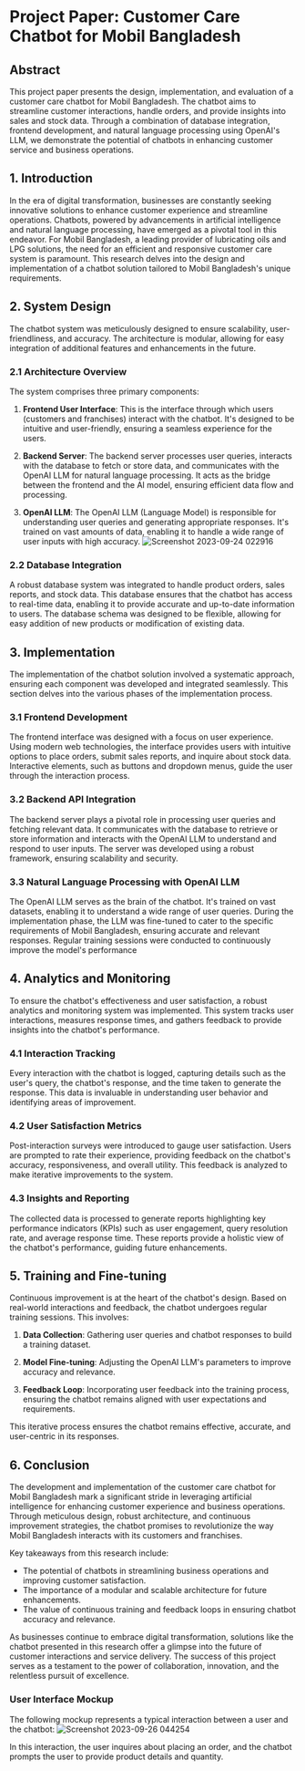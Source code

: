 # Project Paper: Customer Care Chatbot for Mobil Bangladesh

## Abstract
This project paper presents the design, implementation, and evaluation of a customer care chatbot for Mobil Bangladesh. The chatbot aims to streamline customer interactions, handle orders, and provide insights into sales and stock data. Through a combination of database integration, frontend development, and natural language processing using OpenAI's LLM, we demonstrate the potential of chatbots in enhancing customer service and business operations.

## 1. Introduction
In the era of digital transformation, businesses are constantly seeking innovative solutions to enhance customer experience and streamline operations. Chatbots, powered by advancements in artificial intelligence and natural language processing, have emerged as a pivotal tool in this endeavor. For Mobil Bangladesh, a leading provider of lubricating oils and LPG solutions, the need for an efficient and responsive customer care system is paramount. This research delves into the design and implementation of a chatbot solution tailored to Mobil Bangladesh's unique requirements.
## 2. System Design

The chatbot system was meticulously designed to ensure scalability, user-friendliness, and accuracy. The architecture is modular, allowing for easy integration of additional features and enhancements in the future.

### 2.1 Architecture Overview

The system comprises three primary components:

1. **Frontend User Interface**: This is the interface through which users (customers and franchises) interact with the chatbot. It's designed to be intuitive and user-friendly, ensuring a seamless experience for the users.

2. **Backend Server**: The backend server processes user queries, interacts with the database to fetch or store data, and communicates with the OpenAI LLM for natural language processing. It acts as the bridge between the frontend and the AI model, ensuring efficient data flow and processing.

3. **OpenAI LLM**: The OpenAI LLM (Language Model) is responsible for understanding user queries and generating appropriate responses. It's trained on vast amounts of data, enabling it to handle a wide range of user inputs with high accuracy.
![Screenshot 2023-09-24 022916](https://github.com/mufi2/Mobil_chatter_bot/assets/120253718/c98cd951-8371-4de8-a494-3b997143db7a)

### 2.2 Database Integration

A robust database system was integrated to handle product orders, sales reports, and stock data. This database ensures that the chatbot has access to real-time data, enabling it to provide accurate and up-to-date information to users. The database schema was designed to be flexible, allowing for easy addition of new products or modification of existing data.
## 3. Implementation

The implementation of the chatbot solution involved a systematic approach, ensuring each component was developed and integrated seamlessly. This section delves into the various phases of the implementation process.

### 3.1 Frontend Development

The frontend interface was designed with a focus on user experience. Using modern web technologies, the interface provides users with intuitive options to place orders, submit sales reports, and inquire about stock data. Interactive elements, such as buttons and dropdown menus, guide the user through the interaction process.

### 3.2 Backend API Integration

The backend server plays a pivotal role in processing user queries and fetching relevant data. It communicates with the database to retrieve or store information and interacts with the OpenAI LLM to understand and respond to user inputs. The server was developed using a robust framework, ensuring scalability and security.

### 3.3 Natural Language Processing with OpenAI LLM

The OpenAI LLM serves as the brain of the chatbot. It's trained on vast datasets, enabling it to understand a wide range of user queries. During the implementation phase, the LLM was fine-tuned to cater to the specific requirements of Mobil Bangladesh, ensuring accurate and relevant responses. Regular training sessions were conducted to continuously improve the model's performance

## 4. Analytics and Monitoring

To ensure the chatbot's effectiveness and user satisfaction, a robust analytics and monitoring system was implemented. This system tracks user interactions, measures response times, and gathers feedback to provide insights into the chatbot's performance.

### 4.1 Interaction Tracking

Every interaction with the chatbot is logged, capturing details such as the user's query, the chatbot's response, and the time taken to generate the response. This data is invaluable in understanding user behavior and identifying areas of improvement.

### 4.2 User Satisfaction Metrics

Post-interaction surveys were introduced to gauge user satisfaction. Users are prompted to rate their experience, providing feedback on the chatbot's accuracy, responsiveness, and overall utility. This feedback is analyzed to make iterative improvements to the system.

### 4.3 Insights and Reporting

The collected data is processed to generate reports highlighting key performance indicators (KPIs) such as user engagement, query resolution rate, and average response time. These reports provide a holistic view of the chatbot's performance, guiding future enhancements.

## 5. Training and Fine-tuning

Continuous improvement is at the heart of the chatbot's design. Based on real-world interactions and feedback, the chatbot undergoes regular training sessions. This involves:

1. **Data Collection**: Gathering user queries and chatbot responses to build a training dataset.

2. **Model Fine-tuning**: Adjusting the OpenAI LLM's parameters to improve accuracy and relevance.

3. **Feedback Loop**: Incorporating user feedback into the training process, ensuring the chatbot remains aligned with user expectations and requirements.

This iterative process ensures the chatbot remains effective, accurate, and user-centric in its responses.
## 6. Conclusion

The development and implementation of the customer care chatbot for Mobil Bangladesh mark a significant stride in leveraging artificial intelligence for enhancing customer experience and business operations. Through meticulous design, robust architecture, and continuous improvement strategies, the chatbot promises to revolutionize the way Mobil Bangladesh interacts with its customers and franchises.

Key takeaways from this research include:

- The potential of chatbots in streamlining business operations and improving customer satisfaction.
- The importance of a modular and scalable architecture for future enhancements.
- The value of continuous training and feedback loops in ensuring chatbot accuracy and relevance.

As businesses continue to embrace digital transformation, solutions like the chatbot presented in this research offer a glimpse into the future of customer interactions and service delivery. The success of this project serves as a testament to the power of collaboration, innovation, and the relentless pursuit of excellence.

### User Interface Mockup
The following mockup represents a typical interaction between a user and the chatbot:
![Screenshot 2023-09-26 044254](https://github.com/mufi2/Mobil_chatter_bot/assets/120253718/fd7b99a7-e607-48c8-a73c-af32e7a0287b)

In this interaction, the user inquires about placing an order, and the chatbot prompts the user to provide product details and quantity.
